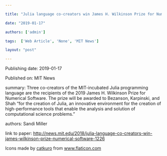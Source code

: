 ---
title: "Julia language co-creators win James H. Wilkinson Prize for Numerical Software"
date: "2019-01-17"
authors: ['admin']
tags:  ['Web Article', 'None', 'MIT News']
layout: "post"
---
Publishing date: 2019-01-17

Published on: MIT News

summary: Three co-creators of the MIT-incubated Julia programming language are the recipients of the 2019 James H. Wilkinson Prize for Numerical Software. The prize will be awarded to Bezanson, Karpinski, and Shah “for the creation of Julia, an innovative environment for the creation of high-performance tools that enable the analysis and solution of computational science problems.”

authors: Sandi Miller

link to paper: http://news.mit.edu/2018/julia-language-co-creators-win-james-wilkinson-prize-numerical-software-1226

Icons made by <a href="https://www.flaticon.com/free-icon/bookshelves_3576884" title="catkuro">catkuro</a> from <a href="https://www.flaticon.com/" title="Flaticon"> www.flaticon.com</a>